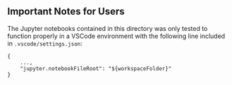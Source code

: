 ## Important Notes for Users

The Jupyter notebooks contained in this directory was only tested to function properly in a VSCode environment with the following line included in `.vscode/settings.json`:
```
{
    ...,
    "jupyter.notebookFileRoot": "${workspaceFolder}"
}
```